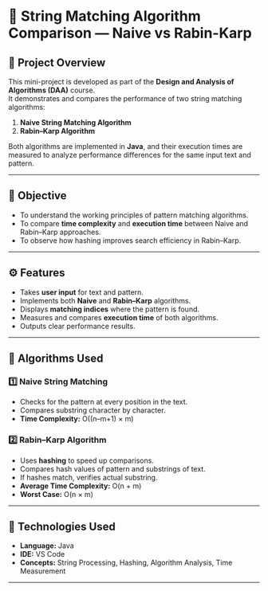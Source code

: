 # 🧩 String Matching Algorithm Comparison — Naive vs Rabin-Karp

## 📘 Project Overview
This mini-project is developed as part of the **Design and Analysis of Algorithms (DAA)** course.  
It demonstrates and compares the performance of two string matching algorithms:
1. **Naive String Matching Algorithm**
2. **Rabin–Karp Algorithm**

Both algorithms are implemented in **Java**, and their execution times are measured to analyze performance differences for the same input text and pattern.

---

## 🎯 Objective
- To understand the working principles of pattern matching algorithms.  
- To compare **time complexity** and **execution time** between Naive and Rabin–Karp approaches.  
- To observe how hashing improves search efficiency in Rabin–Karp.

---

## ⚙️ Features
- Takes **user input** for text and pattern.  
- Implements both **Naive** and **Rabin–Karp** algorithms.  
- Displays **matching indices** where the pattern is found.  
- Measures and compares **execution time** of both algorithms.  
- Outputs clear performance results.

---

## 🧠 Algorithms Used

### 1️⃣ Naive String Matching
- Checks for the pattern at every position in the text.
- Compares substring character by character.
- **Time Complexity:** O((n–m+1) × m)

### 2️⃣ Rabin–Karp Algorithm
- Uses **hashing** to speed up comparisons.
- Compares hash values of pattern and substrings of text.
- If hashes match, verifies actual substring.
- **Average Time Complexity:** O(n + m)  
- **Worst Case:** O(n × m)

---

## 🧰 Technologies Used
- **Language:** Java   
- **IDE:**  VS Code  
- **Concepts:** String Processing, Hashing, Algorithm Analysis, Time Measurement

---




